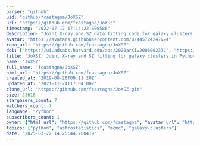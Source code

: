 ```yaml
---
parser: "github"
uid: "github/fcastagna/JoXSZ"
url: "https://github.com/fcastagna/JoXSZ"
timestamp: "2022-07-17 17:14:22.600586"
description: "Joint X-ray and SZ data fitting code for galaxy clusters in Python"
avatar: "https://avatars.githubusercontent.com/u/44572424?v=4"
repo_url: "https://github.com/fcastagna/JoXSZ"
doi: ["https://ui.adsabs.harvard.edu/abs/2020arXiv200600233C", "https://ui.adsabs.harvard.edu/abs/2020ascl.soft06013C/abstract"]
title: "JoXSZ: Joint X-ray and SZ fitting for galaxy clusters in Python"
name: "JoXSZ"
full_name: "fcastagna/JoXSZ"
html_url: "https://github.com/fcastagna/JoXSZ"
created_at: "2019-08-28T09:11:20Z"
updated_at: "2021-11-24T17:04:00Z"
clone_url: "https://github.com/fcastagna/JoXSZ.git"
size: 23618
stargazers_count: 7
watchers_count: 7
language: "Python"
subscribers_count: 1
owner: {"html_url": "https://github.com/fcastagna", "avatar_url": "https://avatars.githubusercontent.com/u/44572424?v=4", "login": "fcastagna", "type": "User"}
topics: ["python", "astrostatistics", "mcmc", "galaxy-clusters"]
date: "2025-03-22 14:25:44.760419"
---
```

